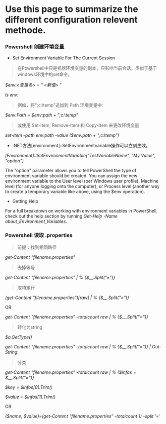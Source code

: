 # Use this page to summarize the different configuration relevent methode.
### Powershell 创建环境变量 

* Set Environment Variable For The Current Session 

>在Powershell中只是机器环境变量的副本，只影响当前会话。类似于基于windows环境中的set命令。

_$env:<变量名> = " <新值> "_

_ls env:_

>例如，将";c:\temp"追加到 Path 环境变量中:

_$env:Path = $env:path + ";c:\temp"_

>或使用 Set-Item, Remove-Item 和 Copy-Item 来更改环境变量

_set-item -path env:path -value ($env:path + ";c:\temp")_

* .NET方法[environment]::SetEnvironmentvariable操作可以立刻生效。

_[Environment]::SetEnvironmentVariable("TestVariableName", "My Value", "option")_
  
The "option" parameter allows you to tell PowerShell the type of environment variable should be created. You can assign the new environment variable to the User level (per Windows user profile), Machine level (for anyone logging onto the computer), or Process level (another way to create a temporary variable like above, using the $env operation).

* Getting Help

For a full breakdown on working with environment variables in PowerShell, check out the help section by running _Get-Help -Name about_Environment_Variables_.

### Powershell 读取 .properties 

>前提：找到相同路径

_get-Content "filename.properties"_

>去掉等号

_get-Content "filename.properties" | % {$__.Split("=")}_

>取特定行

_(get-Content "filename.properties")[raw] | % {$__.Split("=")}_

OR

_get-Content "filename.properties" -totalcount raw | % {$__.Split("=")}_

>转化为string

_$a.GetType()_

_get-Content "filename.properties" -totalcount raw | % {$__.Split("=")} | Out-String_ 

>分类

_get-Content "filename.properties" -totalcount raw | % {$infos = $__.Split("=")}_

_$key = $infos[0].Trim()_

_$value = $infos[1].Trim()_

OR

_($name, $value)=(get-Content "filename.properties" -totalcount 1) -split '='_
